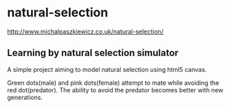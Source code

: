 natural-selection
=================

http://www.michalpaszkiewicz.co.uk/natural-selection/

Learning by natural selection simulator
----------------------------------------

A simple project aiming to model natural selection using html5 canvas.

Green dots(male) and pink dots(female) attempt to mate while avoiding the red dot(predator). The ability to avoid the predator becomes better with new generations.
